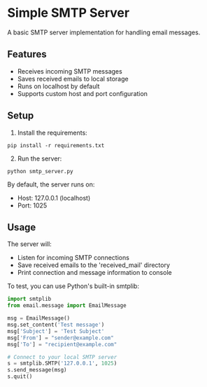 # Simple SMTP Server

A basic SMTP server implementation for handling email messages.

## Features
- Receives incoming SMTP messages
- Saves received emails to local storage
- Runs on localhost by default
- Supports custom host and port configuration

## Setup
1. Install the requirements:
```
pip install -r requirements.txt
```

2. Run the server:
```
python smtp_server.py
```

By default, the server runs on:
- Host: 127.0.0.1 (localhost)
- Port: 1025

## Usage
The server will:
- Listen for incoming SMTP connections
- Save received emails to the 'received_mail' directory
- Print connection and message information to console

To test, you can use Python's built-in smtplib:
```python
import smtplib
from email.message import EmailMessage

msg = EmailMessage()
msg.set_content('Test message')
msg['Subject'] = 'Test Subject'
msg['From'] = "sender@example.com"
msg['To'] = "recipient@example.com"

# Connect to your local SMTP server
s = smtplib.SMTP('127.0.0.1', 1025)
s.send_message(msg)
s.quit()
```
